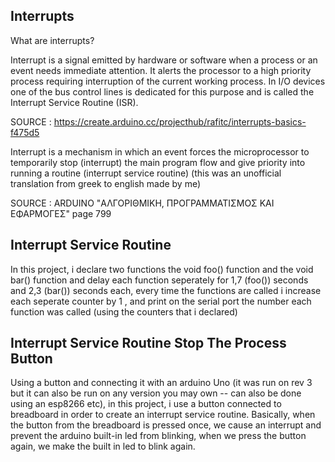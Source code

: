 Interrupts
------------------------------

What are interrupts?

Interrupt is a signal emitted by hardware or software when a process or an event  needs immediate attention. It alerts the processor to a high priority  process requiring interruption of the current working process. In I/O  devices one of the bus control lines is dedicated for this purpose and  is called the Interrupt Service Routine (ISR).

SOURCE : https://create.arduino.cc/projecthub/rafitc/interrupts-basics-f475d5

Interrupt is a mechanism in which an event forces the microprocessor to temporarily stop (interrupt) the main program flow and give priority into running a routine (interrupt service routine) (this was an unofficial translation from greek to english made by me)

SOURCE : ARDUINO "ΑΛΓΟΡΙΘΜΙΚΗ, ΠΡΟΓΡΑΜΜΑΤΙΣΜΟΣ ΚΑΙ ΕΦΑΡΜΟΓΕΣ" page 799


Interrupt Service Routine
----------

In this project, i declare two functions the void foo() function and the void bar() function and delay each function seperately for 1,7 (foo()) seconds and 2,3 (bar()) seconds each, every time the functions are called i increase each seperate counter by 1 , and print on the serial port the number each function was called (using the counters that i declared) 


Interrupt Service Routine Stop The Process Button
----------

Using a button and connecting it with an arduino Uno (it was run on rev 3 but it can also be run on any version you may own -- can also be done using an esp8266 etc), in this project, i use a button connected to breadboard in order to create an interrupt service routine. Basically, when the button from the breadboard is pressed once, we cause an interrupt and prevent the arduino built-in led from blinking, when we press the button again, we make the built in led to blink again. 
